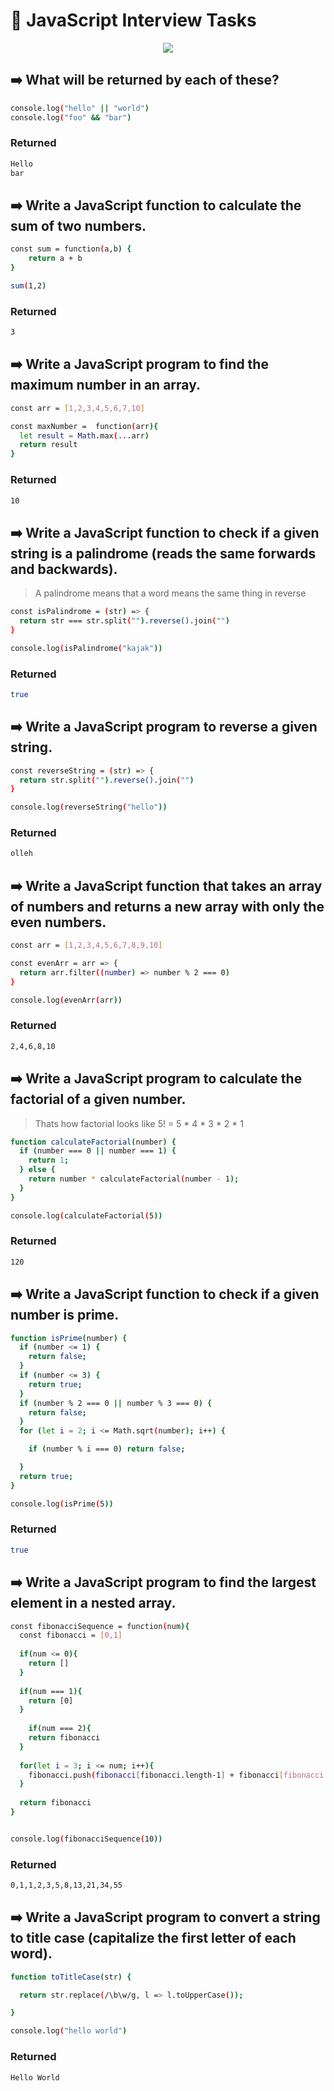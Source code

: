 
# 🚀 JavaScript Interview Tasks 
<p align="center">
  <a href="https://skillicons.dev">
    <img src="https://skillicons.dev/icons?i=js" />
  </a>
</p>

## ➡️ What will be returned by each of these?

```bash
console.log("hello" || "world")
console.log("foo" && "bar")

```
### Returned

```bash
Hello
bar


```

## ➡️ Write a JavaScript function to calculate the sum of two numbers. 

```bash
const sum = function(a,b) {
    return a + b
}

sum(1,2)
```
### Returned
```bash
3
```

## ➡️ Write a JavaScript program to find the maximum number in an array.

```bash
const arr = [1,2,3,4,5,6,7,10]

const maxNumber =  function(arr){
  let result = Math.max(...arr)
  return result
}
```
### Returned
```bash
10
```

## ➡️ Write a JavaScript function to check if a given string is a palindrome (reads the same forwards and backwards). 

> A palindrome means that a word means the same thing in reverse

```bash
const isPalindrome = (str) => {
  return str === str.split("").reverse().join("")
}

console.log(isPalindrome("kajak"))
```
### Returned

```bash
true
```

## ➡️ Write a JavaScript program to reverse a given string. 

```bash
const reverseString = (str) => {
  return str.split("").reverse().join("")
}

console.log(reverseString("hello"))
```

### Returned
```bash
olleh
```

## ➡️ Write a JavaScript function that takes an array of numbers and returns a new array with only the even numbers. 

```bash
const arr = [1,2,3,4,5,6,7,8,9,10]

const evenArr = arr => {
  return arr.filter((number) => number % 2 === 0)
}

console.log(evenArr(arr))
```

### Returned
```bash
2,4,6,8,10
```

## ➡️ Write a JavaScript program to calculate the factorial of a given number. 

> Thats how factorial looks like
> 5! = 5 * 4 * 3 * 2 * 1

```bash
function calculateFactorial(number) {
  if (number === 0 || number === 1) {
    return 1;
  } else {
    return number * calculateFactorial(number - 1);
  }
}

console.log(calculateFactorial(5))
```
### Returned

```bash
120
```

## ➡️ Write a JavaScript function to check if a given number is prime. 

```bash
function isPrime(number) {
  if (number <= 1) {
    return false;
  }
  if (number <= 3) {
    return true;
  }
  if (number % 2 === 0 || number % 3 === 0) {
    return false;
  }
  for (let i = 2; i <= Math.sqrt(number); i++) { 

    if (number % i === 0) return false; 

  } 
  return true;
}

console.log(isPrime(5))

```
### Returned

```bash
true
```

## ➡️ Write a JavaScript program to find the largest element in a nested array. 

```bash
const fibonacciSequence = function(num){
  const fibonacci = [0,1]
  
  if(num <= 0){
    return []
  }
  
  if(num === 1){
    return [0]
  }
  
    if(num === 2){
    return fibonacci
  }
  
  for(let i = 3; i <= num; i++){
    fibonacci.push(fibonacci[fibonacci.length-1] + fibonacci[fibonacci.length-2])
  }
  
  return fibonacci
}


console.log(fibonacciSequence(10))
```

### Returned

```bash
0,1,1,2,3,5,8,13,21,34,55
```

## ➡️ Write a JavaScript program to convert a string to title case (capitalize the first letter of each word). 

```bash
function toTitleCase(str) { 

  return str.replace(/\b\w/g, l => l.toUpperCase()); 

} 

console.log("hello world")
```

### Returned

```bash
Hello World

```
